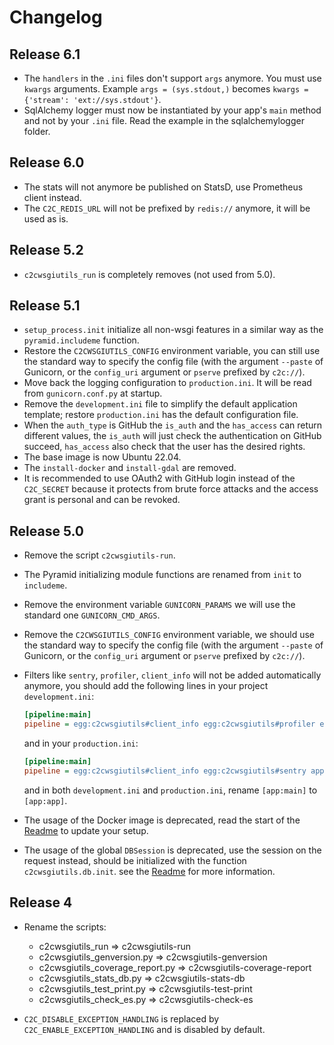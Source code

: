 # Changelog

## Release 6.1

- The `handlers` in the `.ini` files don't support `args` anymore. You must use `kwargs`
  arguments. Example `args = (sys.stdout,)` becomes `kwargs = {'stream': 'ext://sys.stdout'}`.
- SqlAlchemy logger must now be instantiated by your app's `main` method and not by your
  `.ini` file. Read the example in the sqlalchemylogger folder.

## Release 6.0

- The stats will not anymore be published on StatsD, use Prometheus client instead.
- The `C2C_REDIS_URL` will not be prefixed by `redis://` anymore, it will be used as is.

## Release 5.2

- `c2cwsgiutils_run` is completely removes (not used from 5.0).

## Release 5.1

- `setup_process.init` initialize all non-wsgi features in a similar way as the `pyramid.includeme` function.
- Restore the `C2CWSGIUTILS_CONFIG` environment variable, you can still use the standard way to specify the
  config file (with the argument `--paste` of Gunicorn, or the `config_uri` argument or `pserve` prefixed
  by `c2c://`).
- Move back the logging configuration to `production.ini`. It will be read from `gunicorn.conf.py` at startup.
- Remove the `development.ini` file to simplify the default application template; restore `production.ini` has the default configuration file.
- When the `auth_type` is GitHub the `is_auth` and the `has_access` can return different values, the `is_auth` will just check
  the authentication on GitHub succeed, `has_access` also check that the user has the desired rights.
- The base image is now Ubuntu 22.04.
- The `install-docker` and `install-gdal` are removed.
- It is recommended to use OAuth2 with GitHub login instead of the `C2C_SECRET` because it protects from
  brute force attacks and the access grant is personal and can be revoked.

## Release 5.0

- Remove the script `c2cwsgiutils-run`.
- The Pyramid initializing module functions are renamed from `init` to `includeme`.
- Remove the environment variable `GUNICORN_PARAMS` we will use the standard one `GUNICORN_CMD_ARGS`.
- Remove the `C2CWSGIUTILS_CONFIG` environment variable, we should use the standard way to specify the
  config file (with the argument `--paste` of Gunicorn, or the `config_uri` argument or `pserve` prefixed
  by `c2c://`).
- Filters like `sentry`, `profiler`, `client_info` will not be added automatically anymore, you should add
  the following lines in your project `development.ini`:

  ```ini
  [pipeline:main]
  pipeline = egg:c2cwsgiutils#client_info egg:c2cwsgiutils#profiler egg:c2cwsgiutils#sentry app
  ```

  and in your `production.ini`:

  ```ini
  [pipeline:main]
  pipeline = egg:c2cwsgiutils#client_info egg:c2cwsgiutils#sentry app
  ```

  and in both `development.ini` and `production.ini`, rename `[app:main]` to `[app:app]`.

- The usage of the Docker image is deprecated, read the start of the [Readme](./README.md) to update your setup.
- The usage of the global `DBSession` is deprecated, use the session on the request instead, should be
  initialized with the function `c2cwsgiutils.db.init`. see the [Readme](./README.md) for more information.

## Release 4

- Rename the scripts:

  - c2cwsgiutils_run => c2cwsgiutils-run
  - c2cwsgiutils_genversion.py => c2cwsgiutils-genversion
  - c2cwsgiutils_coverage_report.py => c2cwsgiutils-coverage-report
  - c2cwsgiutils_stats_db.py => c2cwsgiutils-stats-db
  - c2cwsgiutils_test_print.py => c2cwsgiutils-test-print
  - c2cwsgiutils_check_es.py => c2cwsgiutils-check-es

- `C2C_DISABLE_EXCEPTION_HANDLING` is replaced by `C2C_ENABLE_EXCEPTION_HANDLING` and is disabled by default.
